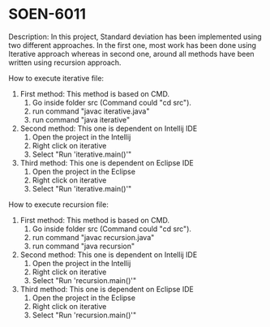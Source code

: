 # SOEN-6011

Description:
In this project, Standard deviation has been implemented using two different approaches. In the first one, most work
has been done using Iterative approach whereas in second one, around all methods have been written using recursion
approach.

How to execute iterative file:
1. First method:
   This method is based on CMD.
    1. Go inside folder src (Command could "cd src").
    2. run command "javac iterative.java"
    3. run command "java iterative"
2. Second method:
   This one is dependent on Intellij IDE
    1. Open the project in the Intellij
    2. Right click on iterative
    3. Select "Run 'iterative.main()'"
3. Third method:
   This one is dependent on Eclipse IDE
    1. Open the project in the Eclipse
    2. Right click on iterative
    3. Select "Run 'iterative.main()'"

How to execute recursion file:
1. First method:
   This method is based on CMD.
   1. Go inside folder src (Command could "cd src").
   2. run command "javac recursion.java"
   3. run command "java recursion"
2. Second method:
   This one is dependent on Intellij IDE
   1. Open the project in the Intellij
   2. Right click on iterative
   3. Select "Run 'recursion.main()'"
3. Third method:
   This one is dependent on Eclipse IDE
   1. Open the project in the Eclipse
   2. Right click on iterative
   3. Select "Run 'recursion.main()'"